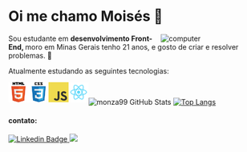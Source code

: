 # Oi me chamo Moisés 👋
 <img  src="https://github.com/monza99/monza99/blob/main/Web%20developer.png?raw=true"  width = "200px" align = "right" alt = "computer">

 
<p align = "left">
Sou estudante em <strong> desenvolvimento Front-End, </strong> moro em Minas Gerais tenho 21 anos, e gosto de criar e resolver problemas. 🚀 </ h2>
<p align = "left"> Atualmente estudando as seguintes tecnologias: </p>
    <img align = "left" src="https://raw.githubusercontent.com/github/explore/80688e429a7d4ef2fca1e82350fe8e3517d3494d/topics/html/html.png"  align = "left" width = "40px" style = "max-width: 100% ; "> <img align = "left" src="https://raw.githubusercontent.com/github/explore/80688e429a7d4ef2fca1e82350fe8e3517d3494d/topics/css/css.png"  width = "40px" style = "max-width: 100% ; "> <img  align = "left" src="https://raw.githubusercontent.com/github/explore/80688e429a7d4ef2fca1e82350fe8e3517d3494d/topics/javascript/javascript.png"  width = "40px" style = "max-width: 100% ; "> <img align = "left" src="https://raw.githubusercontent.com/github/explore/80688e429a7d4ef2fca1e82350fe8e3517d3494d/topics/react/react.png"  width = "40px" style = "max-width: 100% ; "> </p>
    <br>

![monza99 GitHub Stats](https://github-readme-stats.vercel.app/api?username=monza99&show_icons=true&theme=tokyonight)
[![Top Langs](https://github-readme-stats.vercel.app/api/top-langs/?username=monza99&langs_count=8&show_icons=true&theme=tokyonight)](https://github.com/monza99/github-readme-stats)

<h4> contato:  </h4>
  <a a target="_blank" href="https://www.linkedin.com/in/moises-alves-9b94b5160/">
  <img src="https://camo.githubusercontent.com/fdf9f9b9bc18e4bb5ef9ca79a0f1549a0e609cf52d8065103b5aaa6079706254/68747470733a2f2f696d672e736869656c64732e696f2f62616467652f2d4c696e6b6564496e2d626c75653f7374796c653d666c61742d737175617265266c6f676f3d4c696e6b6564696e266c6f676f436f6c6f723d7768697465266c696e6b3d68747470733a2f2f7777772e6c696e6b6564696e2e636f6d2f696e2f66656c6970656669616c686f" alt="Linkedin Badge" data-canonical-src="https://img.shields.io/badge/-LinkedIn-blue?style=flat-square&amp;logo=Linkedin&amp;logoColor=white&amp;link=https://www.linkedin.com/in/felipefialho" style="max-width:100%;">   <a href="https://api.whatsapp.com/send?phone=5531992663966&text=Ol%C3%A1%20Moisés!%20" alt="WhatsApp"><img src="https://img.shields.io/badge/-WhatsApp-25d366?style=flat-square&labelColor=25d366&logo=whatsapp&logoColor=white&link=https://api.whatsapp.com/send?phone=5531992663966&text=Ol%C3%A1%20Moisés!%20"/></a>
